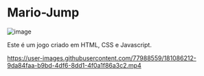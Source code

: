 # Mario-Jump

![image](https://user-images.githubusercontent.com/77988559/181082407-e1091ae9-46fa-474e-b1a1-982d77555d38.png)

Este é um jogo criado em HTML, CSS e Javascript.

https://user-images.githubusercontent.com/77988559/181086212-9da84faa-b9bd-4df6-8dd1-4f0a1f86a3c2.mp4

